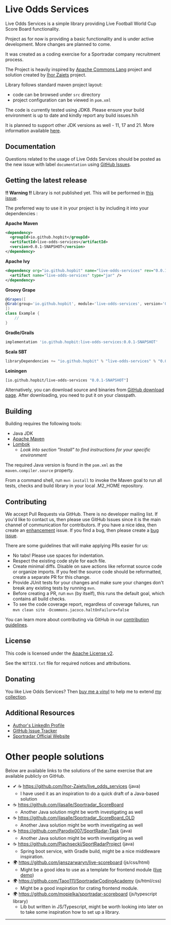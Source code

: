 Live Odds Services
==================

<!-- TODO: enable JavaCI, CodeQL and OpenSSF Scorecard
[![Java CI](https://github.com/hopbit/live-odds-services/actions/workflows/maven.yml/badge.svg)](https://github.com/hopbit/live-odds-services/actions/workflows/maven.yml)
[![Maven Central](https://maven-badges.herokuapp.com/maven-central/io.github.hopbit/live-odds-services/badge.svg?gav=true)](https://maven-badges.herokuapp.com/maven-central/io.github.hopbit/live-odds-services/?gav=true)
[![CodeQL](https://github.com/hopbit/live-odds-services/actions/workflows/codeql-analysis.yml/badge.svg)](https://github.com/hopbit/live-odds-services/actions/workflows/codeql-analysis.yml)
[![OpenSSF Scorecard](https://api.securityscorecards.dev/projects/github.com/hopbit/live-odds-services/badge)](https://api.securityscorecards.dev/projects/github.com/hopbit/live-odds-services)
-->

Live Odds Services is a simple library providing Live Football World Cup Score Board functionality. 

Project as for now is providing a basic functionality and is under active development. More changes are planned to come. 

It was created as a coding exercise for a Sportradar company recruitment process.

The Project is heavily inspired by [Apache Commons Lang](https://github.com/apache/commons-lang) project and solution
created by [Ihor Zaiets](https://github.com/Ihor-Zaiets/live_odds_services) project. 

Library follows standard maven project layout: 
* code can be browsed under `src` directory
* project configuration can be viewed in `pom.xml`

The code is currently tested using JDK8.
Please ensure your build environment is up to date and kindly report any build issues.hih 

It is planned to support other JDK versions as well - 11, 17 and 21. More
information available [here](https://github.com/hopbit/live-odds-services/issues/11).

<!-- TODO: set up maven ci cd using gh actions for jdk 8, 11, 17 and 21 
See https://github.com/hopbit/live-odds-services/blob/master/.github/workflows/maven.yml
-->


Documentation
-------------

<!-- TODO: Create proper Javadocs: https://github.com/hopbit/live-odds-services/issues/12
More information can be found under [doc](https://commons.apache.org/proper/commons-lang) directory.
The [Javadoc](http://hopbit.github.io/live-odds-services) can be browsed.
      -->
Questions related to the usage of Live Odds Services should be posted as the new issue with 
label `documentation` using [GitHub Issues](https://github.com/hopbit/live-odds-services/labels/documentation).

Getting the latest release
--------------------------

**‼ Warning ‼** Library is not published yet. This will be performed 
in [this issue](https://github.com/hopbit/live-odds-services/issues/5).  

<!-- FIXME: enable a publishing library to Maven Central -->
The preferred way to use it in your project is by including it into your dependencies :

**Apache Maven** 

```xml
<dependency>
  <groupId>io.github.hopbit</groupId>
  <artifactId>live-odds-services</artifactId>
  <version>0.0.1-SNAPSHOT</version>
</dependency>
```

**Apache Ivy**
```xml
<dependency org="io.github.hopbit" name="live-odds-services" rev="0.0.1-SNAPSHOT">
  <artifact name="live-odds-services" type="jar" />
</dependency>
```

**Groovy Grape**

```groovy
@Grapes([
@Grab(group='io.github.hopbit', module='live-odds-services', version='0.0.1-SNAPSHOT')
])
class Example {
    // 
}
```

**Gradle/Grails**
```groovy
implementation 'io.github.hopbit:live-odds-services:0.0.1-SNAPSHOT'
```

**Scala SBT**

```scala
libraryDependencies += "io.github.hopbit" % "live-odds-services" % "0.0.1-SNAPSHOT"
```

**Leiningen**

```clojure
[io.github.hopbit/live-odds-services "0.0.1-SNAPSHOT"]
```

Alternatively, you can download source and binaries from [GitHub download page](https://github.com/hopbit/live-odds-services/releases). 
After downloading, you need to put it on your classpath. 

Building
--------

Building requires the following tools: 
* Java JDK
* [Apache Maven](https://maven.apache.org/)
* [Lombok](https://projectlombok.org/download) 
  * _Look into section "Install" to find instructions for your specific environment_

The required Java version is found in the `pom.xml` as the `maven.compiler.source` property.

<!-- From a command shell, run `mvn` without arguments to invoke the default Maven goal to run all tests and checks.-->
From a command shell, run `mvn install` to invoke the Maven goal to run all tests, checks and build library in your 
local .M2_HOME repository. 

Contributing
------------

We accept Pull Requests via GitHub. There is no developer mailing list. If you'd like to contact us, 
then please use GitHub Issues since it is the main channel of communication for contributors. 
If you have a nice idea, then create an [enhancement](https://github.com/hopbit/live-odds-services/labels/enhancement) 
issue. If you find a bug, then please create a [bug issue](https://github.com/hopbit/live-odds-services/labels/bug).  

There are some guidelines that will make applying PRs easier for us:
+ No tabs! Please use spaces for indentation.
+ Respect the existing code style for each file.
+ Create minimal diffs.
  Disable on save actions like reformat source code or organize imports. 
  If you feel the source code should be reformatted, create a separate PR for this change.
+ Provide JUnit tests for your changes and make sure your changes don't break any existing tests by running `mvn`.
+ Before creating a PR, run `mvn` (by itself), this runs the default goal, which contains all build checks.
+ To see the code coverage report, regardless of coverage failures, run `mvn clean site -Dcommons.jacoco.haltOnFailure=false`

You can learn more about contributing via GitHub in our [contribution guidelines](CONTRIBUTING.md).

License
-------
This code is licensed under the [Apache License v2](https://www.apache.org/licenses/LICENSE-2.0).

See the `NOTICE.txt` file for required notices and attributions.

Donating
--------
You like Live Odds Services? Then [buy me a vinyl](https://buymeacoffee.com/shivioua) 
to help me to extend [my collection](https://www.discogs.com/user/shivioua/collection?header=1&layout=big).

Additional Resources
--------------------

+ [Author's LinkedIn Profile](https://www.linkedin.com/in/lukasz-siwinski/)
+ [GitHub Issue Tracker](https://github.com/hopbit/live-odds-services/issues)
+ [Sportradar Official Website](https://sportradar.com)

Other people solutions
======================

Below are available links to the solutions of the same exercise that are available publicly on GitHub.

* ✔ ☕ https://github.com/Ihor-Zaiets/live_odds_services (java)
  * I have used it as an inspiration to do a quick draft of a Java-based solution
* ☕ https://github.com/jlasalle/Sportradar_ScoreBoard
  * Another Java solution might be worth investigating as well
* ☕ https://github.com/jlasalle/Sportradar_ScoreBoard_OLD
  * Another Java solution might be worth investigating as well
* ☕ https://github.com/Parodix007/SportRadar-Task (java)
  * Another Java solution might be worth investigating as well
* ☕ https://github.com/Piachsecki/SportRadarProject (java)
  * Spring boot service, with Gradle build, might be a nice middleware inspiration.
* 🌍 https://github.com/janszarwaryn/live-scoreboard (js/css/html)
  * Might be a good idea to use as a template for frontend module ([live demo](http://live-scoreboard.jspace.pl/))
* 🌍 https://github.com/Taoo111/SportradarCodingAcademy (js/html/css)
  * Might be a good inspiration for crating frontend module.
* 🌍 https://github.com/mopielka/sportradar-scoreboard (js/typescript library)
  * Lib but written in JS/Typescript, might be worth looking into later on to take some inspiration how to set up a library.

<!--
* ❌ https://github.com/austin-hart/internship-work (python) 
* ❌ https://github.com/Eghizio/sportradar (typescript/javascript)
* ❌ https://github.com/GsiorX/scalo-sportradar (php/docker)
* ❌ https://github.com/hifeamin/Sportradar.LiveOddsService (c#/docker/gherkin)
* ❌ https://github.com/jdekarske/football_odds (python) 🐍
* ❌ https://github.com/JTurner1405/Sportradar.Service.Recruitment (c#)
-->

----
